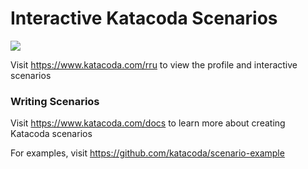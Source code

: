 # Interactive Katacoda Scenarios

[![](http://shields.katacoda.com/katacoda/rru/count.svg)](https://www.katacoda.com/rru "Get your profile on Katacoda.com")

Visit https://www.katacoda.com/rru to view the profile and interactive scenarios

### Writing Scenarios
Visit https://www.katacoda.com/docs to learn more about creating Katacoda scenarios

For examples, visit https://github.com/katacoda/scenario-example
